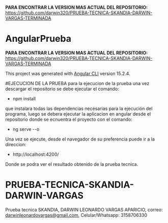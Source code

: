 
 **PARA ENCONTRAR LA VERSION MAS ACTUAL DEL REPOSITORIO:** https://github.com/darwin320/PRUEBA-TECNICA-SKANDIA-DARWIN-VARGAS-TERMINADA
  
# AngularPrueba

 **PARA ENCONTRAR LA VERSION MAS ACTUAL DEL REPOSITORIO:** https://github.com/darwin320/PRUEBA-TECNICA-SKANDIA-DARWIN-VARGAS-TERMINADA

This project was generated with [Angular CLI](https://github.com/angular/angular-cli) version 15.2.4.

#EJECUCION DE LA PRUEBA
para la ejecucion de la prueba una vez descargar el repositorio se debe ejecutar el comando:

- npm install

que instalara todas las dependencias necesarias para la ejecución del programa, luego se debera ejecutar la aplicacion en angular desde el repositorio
donde se ecnuentra el proyecto con el comando:

- ng serve --o

Una vez se ejecute, desde el navegador de su preferencia puede ir a la direccion: 

- http://localhost:4200/

Donde se podra ver el resultado obtenido de la prueba tecnica.
# PRUEBA-TECNICA-SKANDIA-DARWIN-VARGAS
Prueba tecnica SKANDIA, DARWIN LEONARDO VARGAS APARICIO, correo: darwinleonardovargas@gmail.com, Celular/Whatsapp: 3158706330

